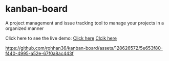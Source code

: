 # kanban-board

A project management and issue tracking tool to manage your projects in a organized manner

Click here to see the live demo: [Click here](https://rohhan36.github.io/kanban-board/) <a href="https://www.WordPress.com](https://rohhan36.github.io/kanban-board/" target="_blank">Clcik here</a>


https://github.com/rohhan36/kanban-board/assets/128626572/5e653f80-f440-4995-a52e-67f0a8ac443f

